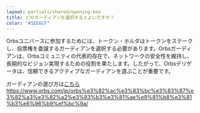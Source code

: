```yaml
---
layout: partials/shared/opening-box
title: どのガーディアンを選択するとよいですか？
color: "#1EE6CF"
---
```


Orbsユニバースに参加するためには、トークン・ホルダはトークンをステークし、投票権を委譲するガーディアンを選択する必要があります。Orbsガーディアンは、Orbsコミュニティの代表的存在で、ネットワークの安全性を維持し、長期的なビジョン実現するための役割を果たします。したがって、Orbsデリゲータは、信頼できるアクティブなガーディアンを選ぶことが重要です。

ガーディアンの選び方は[こちら](how-to-choose-an-orbs-guardian)
https://www.orbs.com/jp/orbs%e3%82%ac%e3%83%bc%e3%83%87%e3%82%a3%e3%82%a2%e3%83%b3%e3%81%ae%e9%81%b8%e3%81%b3%e6%96%b9%ef%bc%9a/

